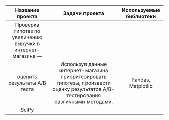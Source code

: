 | Название проекта | Задачи проекта | Используемые библиотеки |
| :-------------: |:------------------:| :-----:|
| Проверка гипотез по увеличению выручки в интернет-магазине —
оценить результаты A/B теста | Используя данные интернет-магазина приоритезировать гипотезы, произвести оценку результатов A/B-тестирования различными методами. | Pandas, Matplotlib
SciPy |
